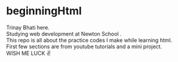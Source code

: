 # beginningHtml
Trinay Bhati here.                 
Studying web development at Newton School .                     
This repo is all about the practice codes I make while learning html.                   
First few sections are from youtube tutorials and a mini project.                
WISH ME LUCK ✌          

